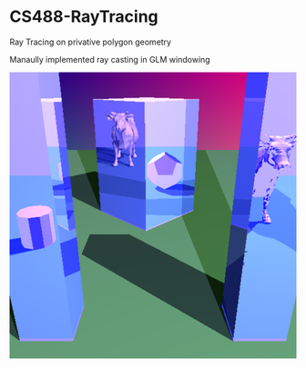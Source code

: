 # CS488-RayTracing
Ray Tracing on privative polygon geometry

Manaully implemented ray casting in GLM windowing

![Ray Tracing with reflections](https://github.com/meta-engineer/CS488-RayTracing/blob/main/screenshot.png)
